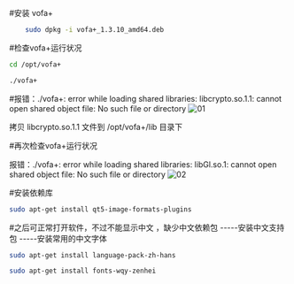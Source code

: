 #安装 vofa+ 
```bash
    sudo dpkg -i vofa+_1.3.10_amd64.deb   			     
  ```
#检查vofa+运行状况
```bash
cd /opt/vofa+ 					     

./vofa+						          
 ```
#报错：./vofa+: error while loading shared libraries: libcrypto.so.1.1: cannot open shared object file: No such file or directory 
![01](https://github.com/viimssa/vofa/assets/164175884/d0004361-f77c-477b-a587-9e9b9267482b)

拷贝  libcrypto.so.1.1  文件到    /opt/vofa+/lib   目录下                  

#再次检查vofa+运行状况

报错：./vofa+: error while loading shared libraries: libGl.so.1: cannot open shared object file: No such file or directory
  ![02](https://github.com/viimssa/vofa/assets/164175884/8572ac0e-eb5e-4e23-94eb-b23e33bb717b)

#安装依赖库
```bash
sudo apt-get install qt5-image-formats-plugins
 ```

#之后可正常打开软件，不过不能显示中文 ，缺少中文依赖包 -----安装中文支持包 -----安装常用的中文字体
```bash
sudo apt-get install language-pack-zh-hans      

sudo apt-get install fonts-wqy-zenhei	         
 ```
